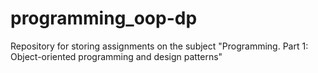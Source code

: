 # programming_oop-dp
Repository for storing assignments on the subject "Programming. Part 1: Object-oriented programming and design patterns"
